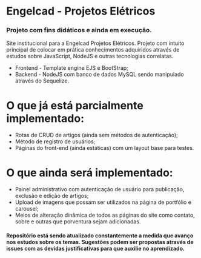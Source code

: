 # Engelcad - Projetos Elétricos
### Projeto com fins didáticos e ainda em execução.

Site institucional para a Engelcad Projetos Elétricos.
Projeto com intuito principal de colocar em prática conhecimentos adquiridos através de estudos sobre JavaScript, NodeJS e outras tecnologias correlatas.

- Frontend - Template engine EJS e BootStrap;
- Backend - NodeJS com banco de dados MySQL sendo manipulado através do Sequelize.

# O que já está parcialmente implementado:
- Rotas de CRUD de artigos (ainda sem métodos de autenticação);
- Método de registro de usuários;
- Páginas do front-end (ainda estáticas) com um layout base para testes.

# O que ainda será implementado:
- Painel administrativo com autenticação de usuário para publicação, exclusão e edição de artigos;
- Upload de imagens que possam ser utilizados na página de portfólio e carousel;
- Meios de alteração dinâmica de todos as páginas do site como contato, sobre e outras que porventura sejam adicionadas.

#### Repositório está sendo atualizado constantemente a medida que avanço nos estudos sobre os temas. Sugestões podem ser propostas através de issues com as devidas justificativas para que auxilie no aprendizado.
